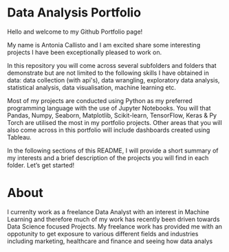 # Data Analysis Portfolio

Hello and welcome to my Github Portfolio page!

My name is Antonia Callisto and I am excited share some interesting projects I have been exceptionally pleased to work on. 

In this repository you will come across several subfolders and folders that demonstrate but are not limited to the following skills I have obtained in data: data collection (with api's), data wrangling, exploratory data analysis, statistical analysis, data visualisation, machine learning etc. 

Most of my projects are conducted using Python as my preferred programming language with the use of Jupyter Notebooks. You will that Pandas, Numpy, Seaborn, Matplotlib, Scikit-learn, TensorFlow, Keras & Py Torch are utilised the most in my portfolio projects. Other areas that you will also come across in this portfolio will include dashboards created using Tableau. 

In the following sections of this README, I will provide a short summary of my interests and a brief description of the projects you will find in each folder. Let’s get started!
# About
I currenlty work as a freelance Data Analyst with an interest in Machine Learning and therefore much of my work has recently been driven towards Data Science focused Projects. My freelance work has provided me with an oppotunity to get exposure to various different fields and industries including marketing, healthcare and finance and seeing how data analys
